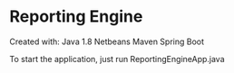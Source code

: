 # Reporting Engine

Created with:
	Java 1.8
	Netbeans
	Maven
	Spring Boot
	
To start the application, just run ReportingEngineApp.java
